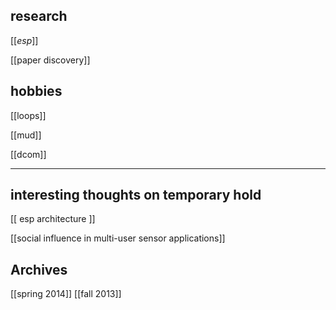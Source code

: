 ## research 
[[_esp_]]

[[paper discovery]]

## hobbies

[[loops]]

[[mud]]

[[dcom]]

--- 

## interesting thoughts on temporary hold

[[ esp architecture ]]

[[social influence in multi-user sensor applications]]


## Archives
[[spring 2014]]
[[fall 2013]]